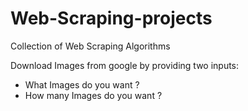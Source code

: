 # Web-Scraping-projects
Collection of Web Scraping Algorithms

Download Images from google by providing two inputs:
  - What Images do you want ?
  -   How many Images do you want ?
